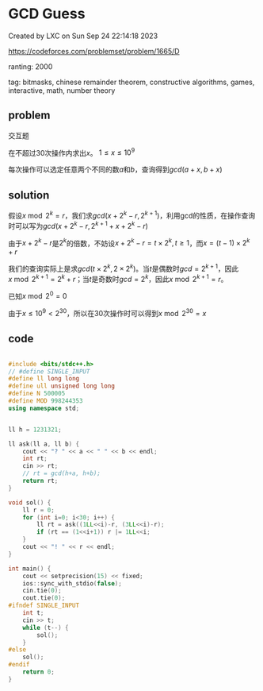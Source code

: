 # GCD Guess

Created by LXC on Sun Sep 24 22:14:18 2023

https://codeforces.com/problemset/problem/1665/D

ranting: 2000

tag: bitmasks, chinese remainder theorem, constructive algorithms, games, interactive, math, number theory

## problem

交互题

在不超过30次操作内求出$x$。 $1 \le x \le 10^9$

每次操作可以选定任意两个不同的数$a$和$b$，查询得到$gcd(a+x, b+x)$


## solution


假设$x \bmod 2^k = r$，我们求$gcd (x + 2^k - r, 2^{k+1})$，利用gcd的性质，在操作查询时可以写为$gcd (x + 2^k - r, 2^{k+1} + x + 2^k - r)$

由于$x+2^k-r$是$2^k$的倍数，不妨设$x+2^k-r = t\times 2^k, t\ge 1$，而$x = (t-1)\times 2^k+r$

我们的查询实际上是求$gcd(t\times2^k, 2\times2^k)$。当$t$是偶数时$gcd=2^{k+1}$，因此$x \bmod 2^{k+1} = 2^k+r$；当$t$是奇数时$gcd=2^k$，因此$x \bmod 2^{k+1} = r$。

已知$x \bmod 2^0=0$

由于$x \le 10^9 < 2^{30}$，所以在30次操作时可以得到$x \bmod 2^{30} = x$


## code

``` cpp

#include <bits/stdc++.h>
// #define SINGLE_INPUT
#define ll long long
#define ull unsigned long long
#define N 500005
#define MOD 998244353
using namespace std;


ll h = 1231321;

ll ask(ll a, ll b) {
    cout << "? " << a << " " << b << endl;
    int rt;
    cin >> rt;
    // rt = gcd(h+a, h+b);
    return rt;
}

void sol() {
    ll r = 0;
    for (int i=0; i<30; i++) {
        ll rt = ask((1LL<<i)-r, (3LL<<i)-r);
        if (rt == (1<<i+1)) r |= 1LL<<i;
    }
    cout << "! " << r << endl;
}

int main() {
    cout << setprecision(15) << fixed;
    ios::sync_with_stdio(false);
    cin.tie(0);
    cout.tie(0);
#ifndef SINGLE_INPUT
    int t;
    cin >> t;
    while (t--) {
        sol();
    }
#else
    sol();
#endif
    return 0;
}

```
